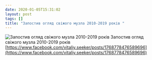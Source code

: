 ```yaml
---
date: 2020-01-05T15:31:02
layout: post
tags: []
title: "Запостив огляд свіжого музла 2010-2019 років "
---
```

![Запостив огляд свіжого музла 2010-2019 років ](https://scontent.flwo2-1.fna.fbcdn.net/v/t1.0-1/p200x200/124153501_2085566638244210_801348022723704990_n.jpg?_nc_cat=105&amp;ccb=2&amp;_nc_sid=bbed71&amp;_nc_ohc=NHDq51RYeWAAX9KCLez&amp;_nc_ht=scontent.flwo2-1.fna&amp;tp=6&amp;oh=59c249a964fe027a9204b7032419735d&amp;oe=5FD9A7D5)
Запостив огляд свіжого музла 2010-2019 років [https://www.facebook.com/vitaliy.seeker/posts/1768778476589696](https://www.facebook.com/vitaliy.seeker/posts/1768778476589696)